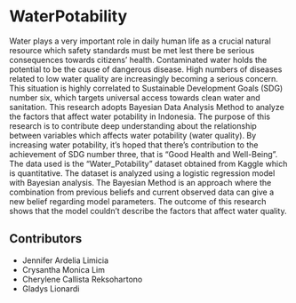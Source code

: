 # WaterPotability
Water plays a very important role in daily human life as a crucial natural resource which safety standards must be met lest there be serious consequences towards citizens’ health. Contaminated water holds the potential to be the cause of dangerous disease. High numbers of diseases related to low water quality are increasingly becoming a serious concern. This situation is highly correlated to Sustainable Development Goals (SDG) number six, which targets universal access towards clean water and sanitation. This research adopts Bayesian Data Analysis Method to analyze the factors that affect water potability in Indonesia. The purpose of this research is to contribute deep understanding about the relationship between variables which affects water potability (water quality). By increasing water potability, it’s hoped that there’s contribution to the achievement of SDG number three, that is “Good Health and Well-Being”. The data used is the “Water_Potability” dataset obtained from Kaggle which is quantitative. The dataset is analyzed using a logistic regression model with Bayesian analysis. The Bayesian Method is an approach where the combination from previous beliefs and current observed data can give a new belief regarding model parameters. The outcome of this research shows that the model couldn’t describe the factors that affect water quality.

## Contributors
- Jennifer Ardelia Limicia
- Crysantha Monica Lim
- Cherylene Callista Reksohartono
- Gladys Lionardi
